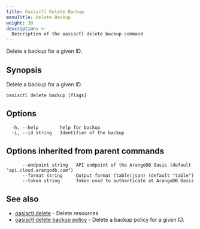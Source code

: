 ```yaml
---
title: Oasisctl Delete Backup
menuTitle: Delete Backup
weight: 30
description: >-
  Description of the oasisctl delete backup command
---
```

Delete a backup for a given ID.

## Synopsis

Delete a backup for a given ID.

```
oasisctl delete backup [flags]
```

## Options

```
  -h, --help        help for backup
  -i, --id string   Identifier of the backup
```

## Options inherited from parent commands

```
      --endpoint string   API endpoint of the ArangoDB Oasis (default "api.cloud.arangodb.com")
      --format string     Output format (table|json) (default "table")
      --token string      Token used to authenticate at ArangoDB Oasis
```

## See also

* [oasisctl delete](_index.md)	 - Delete resources
* [oasisctl delete backup policy](delete-backup-policy.md)	 - Delete a backup policy for a given ID.

